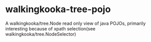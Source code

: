 # walkingkooka-tree-pojo
A walkingkooka/tree.Node read only view of java POJOs, primarily interesting because of xpath selection(see walkingkooka/tree.NodeSelector)

